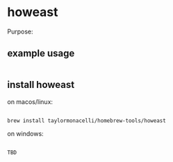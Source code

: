 # howeast

Purpose:


## example usage

```bash


```

## install howeast


on macos/linux:
```bash

brew install taylormonacelli/homebrew-tools/howeast

```


on windows:

```powershell

TBD

```
